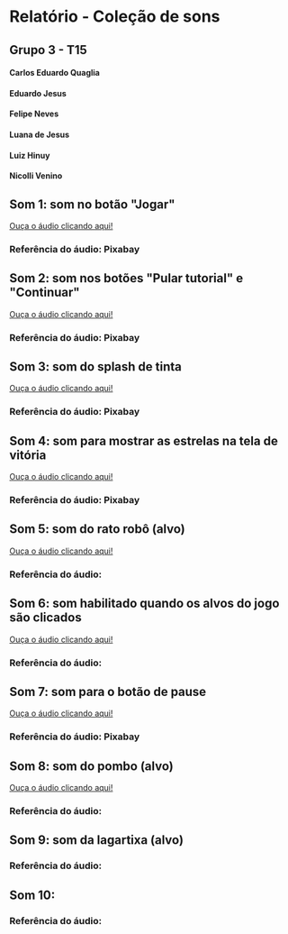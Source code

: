 <h1>Relatório - Coleção de sons</h1>
<h2>Grupo 3 - T15</h2>
<h4>Carlos Eduardo Quaglia</h4>
<h4>Eduardo Jesus</h4>
<h4>Felipe Neves</h4>
<h4>Luana de Jesus</h4>
<h4>Luiz Hinuy</h4>
<h4>Nicolli Venino</h4>

<h2>Som 1: som no botão "Jogar"</h2>
<a href = "https://drive.google.com/file/d/1hQFC5pVdqw617H8M5wLIWrMQGPIt92sz/view?usp=sharing">Ouça o áudio clicando aqui!</a>
<h3>Referência do áudio: Pixabay</h3>


<h2>Som 2: som nos botões "Pular tutorial" e "Continuar"</h2>
<a href = "https://drive.google.com/file/d/1CmhzvZDHqNDnyOqGY8DNLVBAR0uWa_cO/view?usp=sharing">Ouça o áudio clicando aqui!</a>
<h3>Referência do áudio: Pixabay</h3>


<h2>Som 3: som do splash de tinta</h2>
<a href = "https://drive.google.com/file/d/1S7ec3bwp84ikFnf3YJEm72tkypAS9bdb/view?usp=sharing">Ouça o áudio clicando aqui!</a>
<h3>Referência do áudio: Pixabay</h3>


<h2>Som 4: som para mostrar as estrelas na tela de vitória </h2>
<a href = "https://drive.google.com/file/d/1r70VpueBP2AjGqV6dJNRPWkxYdkcudnU/view?usp=sharing">Ouça o áudio clicando aqui!</a>
<h3>Referência do áudio: Pixabay</h3>


<h2>Som 5: som do rato robô (alvo)</h2>
<a href = "https://drive.google.com/file/d/1jG39sa7Sp_wuA251Blk7ZV649-BVRxDw/view?usp=sharing">Ouça o áudio clicando aqui!</a>
<h3>Referência do áudio: </h3>

<h2>Som 6: som habilitado quando os alvos do jogo são clicados</h2>
<a href = "https://drive.google.com/file/d/17g-krBlk81rTzi-duVFOyEfhnxH6XU7U/view?usp=sharing">Ouça o áudio clicando aqui!</a>
<h3>Referência do áudio: </h3>

<h2>Som 7: som para o botão de pause</h2>
<a href = "https://drive.google.com/file/d/1a9IE5oRrw8p2ieAZE3skzfCzye1Pfz_o/view?usp=sharing">Ouça o áudio clicando aqui!</a>
<h3>Referência do áudio: Pixabay</h3>

<h2>Som 8: som do pombo (alvo)</h2>
<a href = "https://drive.google.com/file/d/1zc9hjtwP67aTXE6p84U2f_sS9yQG1Fe5/view?usp=sharing">Ouça o áudio clicando aqui!</a>
<h3>Referência do áudio: </h3>

<h2>Som 9: som da lagartixa (alvo)</h2>
<h3>Referência do áudio: </h3>

<h2>Som 10: </h2>
<h3>Referência do áudio: </h3>